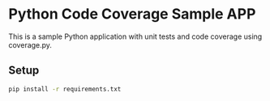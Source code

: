 # Python Code Coverage Sample APP

This is a sample Python application with unit tests and code coverage using coverage.py.

## Setup
```bash
pip install -r requirements.txt
